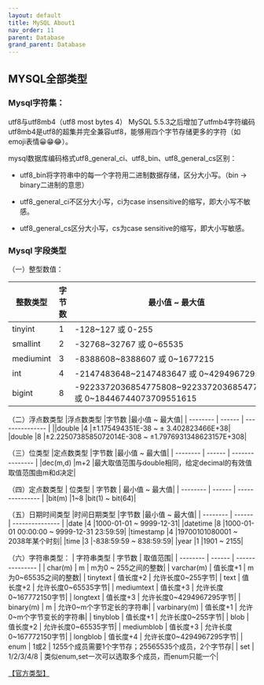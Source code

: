 ```yaml
---
layout: default
title: MySQL About1
nav_order: 11
parent: Database
grand_parent: Database
---
```


## MYSQL全部类型

### Mysql字符集：

utf8与utf8mb4（utf8 most bytes 4）
 MySQL 5.5.3之后增加了utfmb4字符编码
 utf8mb4是utf8的超集并完全兼容utf8，能够用四个字节存储更多的字符（如emoji表情😀😁😂）。

mysql数据库编码格式utf8_general_ci、utf8_bin、utf8_general_cs区别：

- utf8_bin将字符串中的每一个字符用二进制数据存储，区分大小写。（bin -> binary二进制的意思）

- utf8_general_ci不区分大小写，ci为case insensitive的缩写，即大小写不敏感。

- utf8_general_cs区分大小写，cs为case sensitive的缩写，即大小写敏感。

### Mysql 字段类型

（一）整型数值：

| 整数类型 | 字节数 | 最小值 ~ 最大值 |
| -------- | ------ | --------------- |
|tinyint	|1	|-128~127 或 0-255|
|smallint	|2	|-32768~32767 或 0~65535|
|mediumint	|3	|-8388608~8388607 或 0~1677215|
|int	|4	|-2147483648~2147483647 或 0~4294967295|
|bigint	|8	|-9223372036854775808~9223372036854775807 或 0~18446744073709551615|

（二）浮点数类型
|浮点数类型	|字节数	|最小值 ~ 最大值|
| -------- | ------ | --------------- |
||double	|4	|±1.175494351E-38 ~ ± 3.402823466E+38|
|double	|8	|±2.2250738585072014E-308 ~ ±1.7976931348623157E+308|

（三）位类型
|定点数类型	|字节数	|最小值 ~ 最大值|
| -------- | ------ | --------------- |
|dec(m,d)	|m+2	|最大取值范围与double相同，给定decimal的有效值取值范围由m和d决定|

（四）定点数类型
| 位类型	| 字节数	| 最小值 ~ 最大值|
| -------- | ------ | --------------- |
|bit(m)	|1~8	|bit(1) ~ bit(64)|

（五）日期时间类型
|时间日期类型	|字节数	|最小值 ~ 最大值|
| -------- | ------ | --------------- |
|date	|4	|1000-01-01 ~ 9999-12-31|
|datetime	|8	|1000-01-01 00:00:00 ~ 9999-12-31 23:59:59|
|timestamp	|4	|19700101080001 ~ 2038年某个时刻|
|time	|3	|-838:59:59 ~ 838:59:59|
|year	|1	|1901 ~ 2155|

（六）字符串类型：
| 字符串类型	| 字节数	| 取值范围|
| -------- | ------ | --------------- |
| char(m)	| m	| m为0 ~ 255之间的整数|
| varchar(m)	| 值长度+1	| m为0~65535之间的整数|
| tinytext	| 值长度+2	| 允许长度0~255字节|
| text	| 值长度+2	| 允许长度0~65535字节|
| mediumtext	| 值长度+3	| 允许长度0~167772150字节|
| longtext	| 值长度+3	| 允许长度0~4294967295字节|
| binary(m)	| m	| 允许0~m个字节定长的字符串|
| varbinary(m)	| 值长度+1	| 允许0~m个字节变长的字符串|
| tinyblob	| 值长度+1	| 允许长度0~255字节|
| blob	| 值长度+2	| 允许长度0~65535字节|
| mediumblob	| 值长度+3	| 允许长度0~167772150字节|
| longblob	| 值长度+4	| 允许长度0~4294967295字节|
| enum	| 1或2	| 1255个成员需要1个字节存；25565535个成员，2个字节存|
| set	| 1/2/3/4/8	| 类似enum,set一次可以选取多个成员，而enum只能一个|

[【官方类型】](https://dev.mysql.com/doc/refman/8.0/en/data-types.html) 